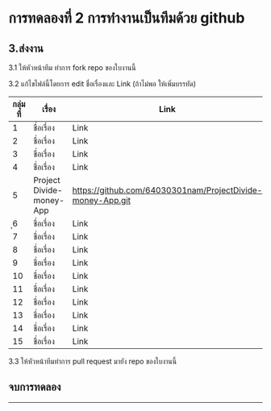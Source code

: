 # การทดลองที่ 2 การทำงานเป็นทีมด้วย github #

## 3.ส่งงาน ##

3.1 ให้หัวหน้าทีม ทำการ fork repo ของใบงานนี้

3.2 แก้ไขไฟล์นี้โดยการ edit ชื่อเรื่องและ Link (ถ้าไม่พอ ให้เพิ่มบรรทัด)

|กลุ่มที่|เรื่อง|Link|
|----|----|---|
|1| ชื่อเรื่อง |Link |
|2| ชื่อเรื่อง  |Link |
|3| ชื่อเรื่อง  |Link |
|4| ชื่อเรื่อง  |Link |
|5| Project Divide-money-App  | https://github.com/64030301nam/ProjectDivide-money-App.git |
|ุ6| ชื่อเรื่อง  |Link |
|7| ชื่อเรื่อง  |Link |
|8| ชื่อเรื่อง  |Link |
|9| ชื่อเรื่อง  |Link |
|10| ชื่อเรื่อง  |Link |
|11| ชื่อเรื่อง  |Link |
|12| ชื่อเรื่อง  |Link |
|13| ชื่อเรื่อง  |Link |
|14| ชื่อเรื่อง  |Link |
|15| ชื่อเรื่อง  |Link |


3.3 ให้หัวหน้าทีมทำการ pull request มายัง repo ของใบงานนี้

## จบการทดลอง ##
---
